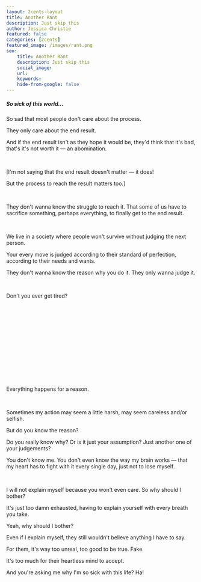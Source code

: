 ```yaml
---
layout: 2cents-layout
title: Another Rant
description: Just skip this
author: Jessica Christie
featured: false
categories: [2cents]
featured_image: /images/rant.png
seo:
    title: Another Rant
    description: Just skip this
    social_image:
    url:
    keywords:
    hide-from-google: false
---
```

##### So sick of this world...

So sad that most people don't care about the process.

They only care about the end result.

And if the end result isn't as they hope it would be, they'd think that it's bad, that's it's not worth it ― an abomination.

&nbsp;

[I'm not saying that the end result doesn't matter ― it does!

But the process to reach the result matters too.]

&nbsp;

They don't wanna know the struggle to reach it. That some of us have to sacrifice something, perhaps everything, to finally get to the end result.

&nbsp;

We live in a society where people won't survive without judging the next person.

Your every move is judged according to their standard of perfection, according to their needs and wants.

They don't wanna know the reason why you do it. They only wanna judge it.

&nbsp;

Don't you ever get tired?

&nbsp;

&nbsp;

&nbsp;

&nbsp;

&nbsp;

&nbsp;

&nbsp;

Everything happens for a reason.

&nbsp;

Sometimes my action may seem a little harsh, may seem careless and/or selfish.

But do you know the reason?

Do you really know why? Or is it just your assumption? Just another one of your judgements?

You don't know me. You don't even know the way my brain works ― that my heart has to fight with it every single day, just not to lose myself.

&nbsp;

I will not explain myself because you won't even care. So why should I bother?

It's just too damn exhausted, having to explain yourself with every breath you take.

Yeah, why should I bother?

Even if I explain myself, they still wouldn't believe anything I have to say.

For them, it's way too unreal, too good to be true. Fake.

It's too much for their heartless mind to accept.

And you're asking me why I'm so sick with this life? Ha!

&nbsp;

&nbsp;

&nbsp;

